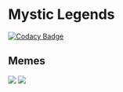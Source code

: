 # Mystic Legends

[![Codacy Badge](https://api.codacy.com/project/badge/Grade/2a92b08fb69f44abbae641d69255680d)](https://app.codacy.com/gh/Fidifis/MysticLegends?utm_source=github.com&utm_medium=referral&utm_content=Fidifis/MysticLegends&utm_campaign=Badge_Grade)

## Memes
![](https://cdn.discordapp.com/attachments/768807673641566268/1175204571879051354/FB_IMG_1700260984165.jpg)
![](https://cdn.discordapp.com/attachments/1082925850875408405/1175747285305536572/86jxna.jpg)
